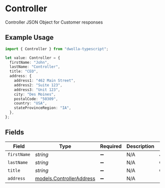 # Controller

Controller JSON Object for Customer responses

## Example Usage

```typescript
import { Controller } from "dwolla-typescript";

let value: Controller = {
  firstName: "John",
  lastName: "Controller",
  title: "CEO",
  address: {
    address1: "462 Main Street",
    address2: "Suite 123",
    address3: "Unit 123",
    city: "Des Moines",
    postalCode: "50309",
    country: "USA",
    stateProvinceRegion: "IA",
  },
};
```

## Fields

| Field                                                      | Type                                                       | Required                                                   | Description                                                | Example                                                    |
| ---------------------------------------------------------- | ---------------------------------------------------------- | ---------------------------------------------------------- | ---------------------------------------------------------- | ---------------------------------------------------------- |
| `firstName`                                                | *string*                                                   | :heavy_minus_sign:                                         | N/A                                                        | John                                                       |
| `lastName`                                                 | *string*                                                   | :heavy_minus_sign:                                         | N/A                                                        | Controller                                                 |
| `title`                                                    | *string*                                                   | :heavy_minus_sign:                                         | N/A                                                        | CEO                                                        |
| `address`                                                  | [models.ControllerAddress](../models/controlleraddress.md) | :heavy_minus_sign:                                         | N/A                                                        |                                                            |